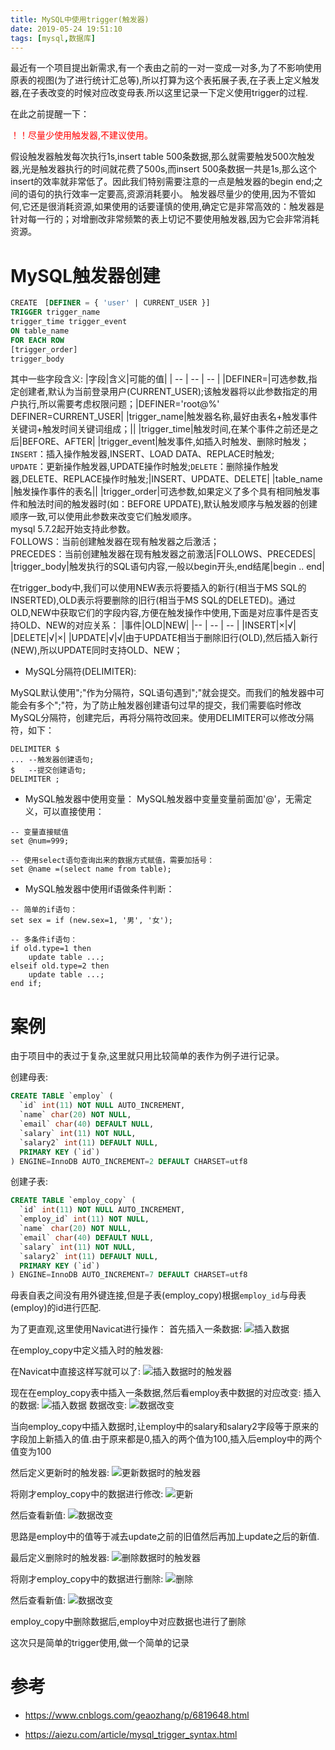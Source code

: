 ```yaml
---
title: MySQL中使用trigger(触发器)
date: 2019-05-24 19:51:10
tags: [mysql,数据库]
---
```


最近有一个项目提出新需求,有一个表由之前的一对一变成一对多,为了不影响使用原表的视图(为了进行统计汇总等),所以打算为这个表拓展子表,在子表上定义触发器,在子表改变的时候对应改变母表.所以这里记录一下定义使用trigger的过程.

在此之前提醒一下：

<font color="red">！！尽量少使用触发器,不建议使用。</font>

假设触发器触发每次执行1s,insert table 500条数据,那么就需要触发500次触发器,光是触发器执行的时间就花费了500s,而insert 500条数据一共是1s,那么这个insert的效率就非常低了。因此我们特别需要注意的一点是触发器的begin end;之间的语句的执行效率一定要高,资源消耗要小。
触发器尽量少的使用,因为不管如何,它还是很消耗资源,如果使用的话要谨慎的使用,确定它是非常高效的：触发器是针对每一行的；对增删改非常频繁的表上切记不要使用触发器,因为它会非常消耗资源。

# MySQL触发器创建

```sql
CREATE　[DEFINER = { 'user' | CURRENT_USER }]
TRIGGER trigger_name
trigger_time trigger_event
ON table_name
FOR EACH ROW
[trigger_order]
trigger_body
```

其中一些字段含义:
|字段|含义|可能的值|
| -- | -- | -- |
|DEFINER=|可选参数,指定创建者,默认为当前登录用户(CURRENT_USER);该触发器将以此参数指定的用户执行,所以需要考虑权限问题；|DEFINER='root@%'<br>DEFINER=CURRENT_USER|
|trigger_name|触发器名称,最好由表名+触发事件关键词+触发时间关键词组成；||
|trigger_time|触发时间,在某个事件之前还是之后|BEFORE、AFTER|
|trigger_event|触发事件,如插入时触发、删除时触发；<br>`INSERT`：插入操作触发器,INSERT、LOAD DATA、REPLACE时触发;<br>`UPDATE`：更新操作触发器,UPDATE操作时触发;`DELETE`：删除操作触发器,DELETE、REPLACE操作时触发;|INSERT、UPDATE、DELETE|
|table_name |触发操作事件的表名||
|trigger_order|可选参数,如果定义了多个具有相同触发事件和触法时间的触发器时(如：BEFORE UPDATE),默认触发顺序与触发器的创建顺序一致,可以使用此参数来改变它们触发顺序。<br>mysql 5.7.2起开始支持此参数。<br>FOLLOWS：当前创建触发器在现有触发器之后激活；<br>PRECEDES：当前创建触发器在现有触发器之前激活|FOLLOWS、PRECEDES|
|trigger_body|触发执行的SQL语句内容,一般以begin开头,end结尾|begin .. end|

在trigger_body中,我们可以使用NEW表示将要插入的新行(相当于MS SQL的INSERTED),OLD表示将要删除的旧行(相当于MS SQL的DELETED)。通过OLD,NEW中获取它们的字段内容,方便在触发操作中使用,下面是对应事件是否支持OLD、NEW的对应关系：
|事件|OLD|NEW|
|-- | -- | -- |
|INSERT|×|√|
|DELETE|√|×|
|UPDATE|√|√|由于UPDATE相当于删除旧行(OLD),然后插入新行(NEW),所以UPDATE同时支持OLD、NEW；

* MySQL分隔符(DELIMITER):

MySQL默认使用";"作为分隔符，SQL语句遇到";"就会提交。而我们的触发器中可能会有多个";"符，为了防止触发器创建语句过早的提交，我们需要临时修改MySQL分隔符，创建完后，再将分隔符改回来。使用DELIMITER可以修改分隔符，如下：

```
DELIMITER $
... --触发器创建语句;
$   --提交创建语句;
DELIMITER ;
```

* MySQL触发器中使用变量：
MySQL触发器中变量变量前面加'@'，无需定义，可以直接使用：
```
-- 变量直接赋值
set @num=999;
 
-- 使用select语句查询出来的数据方式赋值，需要加括号：
set @name =(select name from table);
```

* MySQL触发器中使用if语做条件判断：
```
-- 简单的if语句：
set sex = if (new.sex=1, '男', '女');
 
-- 多条件if语句：
if old.type=1 then
    update table ...;
elseif old.type=2 then
    update table ...;
end if;
```

# 案例

由于项目中的表过于复杂,这里就只用比较简单的表作为例子进行记录。

创建母表:
```sql
CREATE TABLE `employ` (
  `id` int(11) NOT NULL AUTO_INCREMENT,
  `name` char(20) NOT NULL,
  `email` char(40) DEFAULT NULL,
  `salary` int(11) NOT NULL,
  `salary2` int(11) DEFAULT NULL,
  PRIMARY KEY (`id`)
) ENGINE=InnoDB AUTO_INCREMENT=2 DEFAULT CHARSET=utf8
```
创建子表:
```sql
CREATE TABLE `employ_copy` (
  `id` int(11) NOT NULL AUTO_INCREMENT,
  `employ_id` int(11) NOT NULL,
  `name` char(20) NOT NULL,
  `email` char(40) DEFAULT NULL,
  `salary` int(11) NOT NULL,
  `salary2` int(11) DEFAULT NULL,
  PRIMARY KEY (`id`)
) ENGINE=InnoDB AUTO_INCREMENT=7 DEFAULT CHARSET=utf8
```

母表自表之间没有用外键连接,但是子表(employ_copy)根据`employ_id`与母表(employ)的id进行匹配.

为了更直观,这里使用Navicat进行操作：
首先插入一条数据:
![插入数据](https://raw.githubusercontent.com/homxuwang/homxuwang.github.io/jekyll/images/MySQL中使用trigger-触发器/1.png)

在employ_copy中定义插入时的触发器:

在Navicat中直接这样写就可以了:
![插入数据时的触发器](https://raw.githubusercontent.com/homxuwang/homxuwang.github.io/jekyll/images/MySQL中使用trigger-触发器/2.png)

现在在employ_copy表中插入一条数据,然后看employ表中数据的对应改变:
插入的数据:
![插入数据](https://raw.githubusercontent.com/homxuwang/homxuwang.github.io/jekyll/images/MySQL中使用trigger-触发器/4.png)
数据改变:
![数据改变](https://raw.githubusercontent.com/homxuwang/homxuwang.github.io/jekyll/images/MySQL中使用trigger-触发器/5.png)

当向employ_copy中插入数据时,让employ中的salary和salary2字段等于原来的字段加上新插入的值.由于原来都是0,插入的两个值为100,插入后employ中的两个值变为100

然后定义更新时的触发器:
![更新数据时的触发器](https://raw.githubusercontent.com/homxuwang/homxuwang.github.io/jekyll/images/MySQL中使用trigger-触发器/3.png)

将刚才employ_copy中的数据进行修改:
![更新](https://raw.githubusercontent.com/homxuwang/homxuwang.github.io/jekyll/images/MySQL中使用trigger-触发器/6.png)

然后查看新值:
![数据改变](https://raw.githubusercontent.com/homxuwang/homxuwang.github.io/jekyll/images/MySQL中使用trigger-触发器/7.png)

思路是employ中的值等于减去update之前的旧值然后再加上update之后的新值.

最后定义删除时的触发器:
![删除数据时的触发器](https://raw.githubusercontent.com/homxuwang/homxuwang.github.io/jekyll/images/MySQL中使用trigger-触发器/8.png)

将刚才employ_copy中的数据进行删除:
![删除](https://raw.githubusercontent.com/homxuwang/homxuwang.github.io/jekyll/images/MySQL中使用trigger-触发器/9.png)

然后查看新值:
![数据改变](https://raw.githubusercontent.com/homxuwang/homxuwang.github.io/jekyll/images/MySQL中使用trigger-触发器/10.png)

employ_copy中删除数据后,employ中对应数据也进行了删除

这次只是简单的trigger使用,做一个简单的记录

# 参考

* https://www.cnblogs.com/geaozhang/p/6819648.html

* https://aiezu.com/article/mysql_trigger_syntax.html